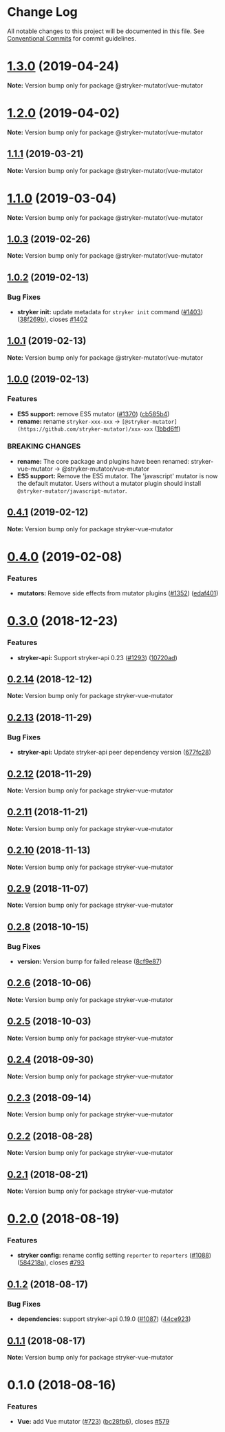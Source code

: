 # Change Log

All notable changes to this project will be documented in this file.
See [Conventional Commits](https://conventionalcommits.org) for commit guidelines.

# [1.3.0](https://github.com/stryker-mutator/stryker/compare/v1.2.0...v1.3.0) (2019-04-24)

**Note:** Version bump only for package @stryker-mutator/vue-mutator





# [1.2.0](https://github.com/stryker-mutator/stryker/compare/v1.1.1...v1.2.0) (2019-04-02)

**Note:** Version bump only for package @stryker-mutator/vue-mutator





## [1.1.1](https://github.com/stryker-mutator/stryker/compare/v1.1.0...v1.1.1) (2019-03-21)

**Note:** Version bump only for package @stryker-mutator/vue-mutator





# [1.1.0](https://github.com/stryker-mutator/stryker/compare/v1.0.3...v1.1.0) (2019-03-04)

**Note:** Version bump only for package @stryker-mutator/vue-mutator





## [1.0.3](https://github.com/stryker-mutator/stryker/compare/v1.0.2...v1.0.3) (2019-02-26)

**Note:** Version bump only for package @stryker-mutator/vue-mutator





## [1.0.2](https://github.com/stryker-mutator/stryker/compare/v1.0.1...v1.0.2) (2019-02-13)


### Bug Fixes

* **stryker init:** update metadata for `stryker init` command ([#1403](https://github.com/stryker-mutator/stryker/issues/1403)) ([38f269b](https://github.com/stryker-mutator/stryker/commit/38f269b)), closes [#1402](https://github.com/stryker-mutator/stryker/issues/1402)





## [1.0.1](https://github.com/stryker-mutator/stryker/compare/v1.0.0...v1.0.1) (2019-02-13)

**Note:** Version bump only for package @stryker-mutator/vue-mutator





## [1.0.0](https://github.com/stryker-mutator/stryker/compare/stryker-vue-mutator@0.4.1...@stryker-mutator/vue-mutator@1.0.0) (2019-02-13)


### Features

* **ES5 support:** remove ES5 mutator ([#1370](https://github.com/stryker-mutator/stryker/issues/1370)) ([cb585b4](https://github.com/stryker-mutator/stryker/commit/cb585b4))
* **rename:** rename `stryker-xxx-xxx` -> `[@stryker-mutator](https://github.com/stryker-mutator)/xxx-xxx` ([1bbd6ff](https://github.com/stryker-mutator/stryker/commit/1bbd6ff))


### BREAKING CHANGES

* **rename:** The core package and plugins have been renamed: stryker-vue-mutator -> @stryker-mutator/vue-mutator
* **ES5 support:** Remove the ES5 mutator. The 'javascript' mutator is now the default mutator. Users without a mutator plugin should install `@stryker-mutator/javascript-mutator`.





## [0.4.1](https://github.com/stryker-mutator/stryker/compare/stryker-vue-mutator@0.4.0...stryker-vue-mutator@0.4.1) (2019-02-12)

**Note:** Version bump only for package stryker-vue-mutator





# [0.4.0](https://github.com/stryker-mutator/stryker/compare/stryker-vue-mutator@0.3.0...stryker-vue-mutator@0.4.0) (2019-02-08)


### Features

* **mutators:** Remove side effects from mutator plugins ([#1352](https://github.com/stryker-mutator/stryker/issues/1352)) ([edaf401](https://github.com/stryker-mutator/stryker/commit/edaf401))





<a name="0.3.0"></a>
# [0.3.0](https://github.com/stryker-mutator/stryker/compare/stryker-vue-mutator@0.2.14...stryker-vue-mutator@0.3.0) (2018-12-23)


### Features

* **stryker-api:** Support stryker-api 0.23 ([#1293](https://github.com/stryker-mutator/stryker/issues/1293)) ([10720ad](https://github.com/stryker-mutator/stryker/commit/10720ad))




<a name="0.2.14"></a>
## [0.2.14](https://github.com/stryker-mutator/stryker/compare/stryker-vue-mutator@0.2.13...stryker-vue-mutator@0.2.14) (2018-12-12)




**Note:** Version bump only for package stryker-vue-mutator

<a name="0.2.13"></a>
## [0.2.13](https://github.com/stryker-mutator/stryker/compare/stryker-vue-mutator@0.2.12...stryker-vue-mutator@0.2.13) (2018-11-29)


### Bug Fixes

* **stryker-api:** Update stryker-api peer dependency version ([677fc28](https://github.com/stryker-mutator/stryker/commit/677fc28))




<a name="0.2.12"></a>
## [0.2.12](https://github.com/stryker-mutator/stryker/compare/stryker-vue-mutator@0.2.11...stryker-vue-mutator@0.2.12) (2018-11-29)




**Note:** Version bump only for package stryker-vue-mutator

<a name="0.2.11"></a>
## [0.2.11](https://github.com/stryker-mutator/stryker/compare/stryker-vue-mutator@0.2.10...stryker-vue-mutator@0.2.11) (2018-11-21)




**Note:** Version bump only for package stryker-vue-mutator

<a name="0.2.10"></a>
## [0.2.10](https://github.com/stryker-mutator/stryker/compare/stryker-vue-mutator@0.2.9...stryker-vue-mutator@0.2.10) (2018-11-13)




**Note:** Version bump only for package stryker-vue-mutator

<a name="0.2.9"></a>
## [0.2.9](https://github.com/stryker-mutator/stryker/compare/stryker-vue-mutator@0.2.8...stryker-vue-mutator@0.2.9) (2018-11-07)




**Note:** Version bump only for package stryker-vue-mutator

<a name="0.2.8"></a>
## [0.2.8](https://github.com/stryker-mutator/stryker/compare/stryker-vue-mutator@0.2.6...stryker-vue-mutator@0.2.8) (2018-10-15)


### Bug Fixes

* **version:** Version bump for failed release ([8cf9e87](https://github.com/stryker-mutator/stryker/commit/8cf9e87))




<a name="0.2.6"></a>
## [0.2.6](https://github.com/stryker-mutator/stryker/compare/stryker-vue-mutator@0.2.5...stryker-vue-mutator@0.2.6) (2018-10-06)




**Note:** Version bump only for package stryker-vue-mutator

<a name="0.2.5"></a>
## [0.2.5](https://github.com/stryker-mutator/stryker/compare/stryker-vue-mutator@0.2.4...stryker-vue-mutator@0.2.5) (2018-10-03)




**Note:** Version bump only for package stryker-vue-mutator

<a name="0.2.4"></a>
## [0.2.4](https://github.com/stryker-mutator/stryker/compare/stryker-vue-mutator@0.2.3...stryker-vue-mutator@0.2.4) (2018-09-30)




**Note:** Version bump only for package stryker-vue-mutator

<a name="0.2.3"></a>
## [0.2.3](https://github.com/stryker-mutator/stryker/compare/stryker-vue-mutator@0.2.2...stryker-vue-mutator@0.2.3) (2018-09-14)




**Note:** Version bump only for package stryker-vue-mutator

<a name="0.2.2"></a>
## [0.2.2](https://github.com/stryker-mutator/stryker/compare/stryker-vue-mutator@0.2.1...stryker-vue-mutator@0.2.2) (2018-08-28)




**Note:** Version bump only for package stryker-vue-mutator

<a name="0.2.1"></a>
## [0.2.1](https://github.com/stryker-mutator/stryker/compare/stryker-vue-mutator@0.2.0...stryker-vue-mutator@0.2.1) (2018-08-21)




**Note:** Version bump only for package stryker-vue-mutator

<a name="0.2.0"></a>
# [0.2.0](https://github.com/stryker-mutator/stryker/compare/stryker-vue-mutator@0.1.2...stryker-vue-mutator@0.2.0) (2018-08-19)


### Features

* **stryker config:** rename config setting `reporter` to `reporters` ([#1088](https://github.com/stryker-mutator/stryker/issues/1088)) ([584218a](https://github.com/stryker-mutator/stryker/commit/584218a)), closes [#793](https://github.com/stryker-mutator/stryker/issues/793)




<a name="0.1.2"></a>
## [0.1.2](https://github.com/stryker-mutator/stryker/compare/stryker-vue-mutator@0.1.1...stryker-vue-mutator@0.1.2) (2018-08-17)


### Bug Fixes

* **dependencies:** support stryker-api 0.19.0 ([#1087](https://github.com/stryker-mutator/stryker/issues/1087)) ([44ce923](https://github.com/stryker-mutator/stryker/commit/44ce923))




<a name="0.1.1"></a>
## [0.1.1](https://github.com/stryker-mutator/stryker/compare/stryker-vue-mutator@0.1.0...stryker-vue-mutator@0.1.1) (2018-08-17)




**Note:** Version bump only for package stryker-vue-mutator

<a name="0.1.0"></a>
# 0.1.0 (2018-08-16)


### Features

* **Vue:** add Vue mutator ([#723](https://github.com/stryker-mutator/stryker/issues/723)) ([bc28fb6](https://github.com/stryker-mutator/stryker/commit/bc28fb6)), closes [#579](https://github.com/stryker-mutator/stryker/issues/579)
